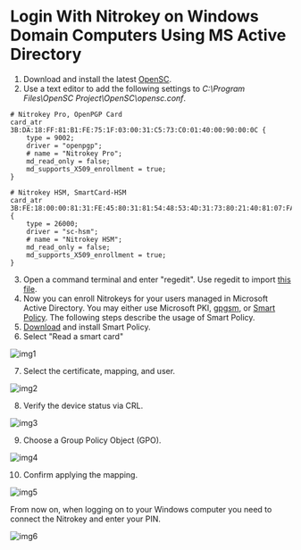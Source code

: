 # Login With Nitrokey on Windows Domain Computers Using MS Active Directory


1. Download and install the latest [OpenSC](https://github.com/OpenSC/OpenSC/wiki).
2. Use a text editor to add the following settings to *C:\Program Files\OpenSC Project\OpenSC\opensc.conf*.

```
# Nitrokey Pro, OpenPGP Card
card_atr 3B:DA:18:FF:81:B1:FE:75:1F:03:00:31:C5:73:C0:01:40:00:90:00:0C {
	type = 9002;
	driver = "openpgp";
	# name = "Nitrokey Pro";
	md_read_only = false;
	md_supports_X509_enrollment = true;
}
     
# Nitrokey HSM, SmartCard-HSM
card_atr 3B:FE:18:00:00:81:31:FE:45:80:31:81:54:48:53:4D:31:73:80:21:40:81:07:FA {
	type = 26000;
	driver = "sc-hsm";
	# name = "Nitrokey HSM";
 	md_read_only = false;
	md_supports_X509_enrollment = true;
}
```

3. Open a command terminal and enter "regedit". Use regedit to import [this file](https://www.nitrokey.com/sites/default/files/nk-hsm.reg).
4. Now you can enroll Nitrokeys for your users managed in Microsoft Active Directory. You may either use Microsoft PKI, [gpgsm](https://www.gnupg.org/documentation/manuals/gnupg/Howto-Create-a-Server-Cert.html), or [Smart Policy](http://www.mysmartlogon.com/products/smart-policy.html). The following steps describe the usage of Smart Policy.
5. [Download](http://download.mysmartlogon.com/SmartPolicyv2/SmartPolicy%20-%20Stage%203.exe) and install Smart Policy.
6. Select "Read a smart card"

![img1](./images/login-with-nitrokey-on-windows-domain-computers-using-ms-active-directory/1.png)

7. Select the certificate, mapping, and user.

![img2](./images/login-with-nitrokey-on-windows-domain-computers-using-ms-active-directory/2.png)

8. Verify the device status via CRL.

![img3](./images/login-with-nitrokey-on-windows-domain-computers-using-ms-active-directory/3.png)

9. Choose a Group Policy Object (GPO).

![img4](./images/login-with-nitrokey-on-windows-domain-computers-using-ms-active-directory/4.png)

10. Confirm applying the mapping.

![img5](./images/login-with-nitrokey-on-windows-domain-computers-using-ms-active-directory/5.png)

From now on, when logging on to your Windows computer you need to connect the Nitrokey and enter your PIN.

![img6](./images/login-with-nitrokey-on-windows-domain-computers-using-ms-active-directory/6.png)

